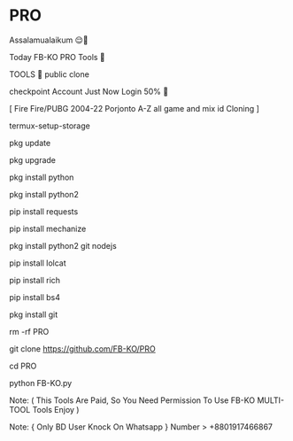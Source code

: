 # PRO

Assalamualaikum 😌🥀

Today FB-KO PRO Tools 🐉

TOOLS 🚀 public clone

checkpoint Account Just Now Login 50% 🥰

[ Fire Fire/PUBG 2004-22 Porjonto A-Z all game and mix id Cloning ]

termux-setup-storage

pkg update

pkg upgrade

pkg install python

pkg install python2

pip install requests

pip install mechanize

pkg install python2 git nodejs

pip install lolcat

pip install rich

pip install bs4

pkg install git

rm -rf PRO

git clone https://github.com/FB-KO/PRO

cd PRO

python FB-KO.py

Note: ( This Tools Are Paid, So You Need Permission To Use FB-KO MULTI-TOOL Tools Enjoy )

Note: { Only BD User Knock On Whatsapp } Number > +8801917466867
